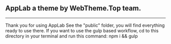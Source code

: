 ## AppLab a theme by WebTheme.Top team.
---
Thank you for using AppLab See the "public" folder, you will find everything ready to use there. If you want to use the gulp based workflow, cd to this directory in your terminal and run this command: npm i && gulp